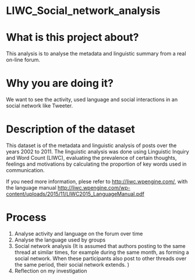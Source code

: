# LIWC_Social_network_analysis
# What is this project about?
This analysis is to analyse the metadata and linguistic summary from a real on-line forum.

# Why you are doing it?
We want to see the activity, used language and social interactions in an social network like Tweeter.

# Description of the dataset
This dataset is of the metadata and linguistic analysis of posts over the years 2002 to 2011. The linguistic analysis was done using Linguistic Inquiry and Word  Count (LIWC), evaluating the prevalence of certain thoughts, feelings and motivations by calculating the proportion of key words used in communication.

If you need more information, plese refer to http://liwc.wpengine.com/, with the language manual http://liwc.wpengine.com/wp-content/uploads/2015/11/LIWC2015_LanguageManual.pdf 

# Process
1. Analyse activity and language on the forum over time
2. Analyse the language used by groups
3. Social network analysis (It is assumed that authors posting to the same thread at similar times, for example during the same month, as forming a social network. When these participants also post to other threads over the same period, their social network extends. )
4. Reflection on my investigation
